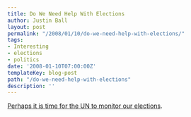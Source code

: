 ```yaml
---
title: Do We Need Help With Elections
author: Justin Ball
layout: post
permalink: "/2008/01/10/do-we-need-help-with-elections/"
tags:
- Interesting
- elections
- politics
date: '2008-01-10T07:00:00Z'
templateKey: blog-post
path: "/do-we-need-help-with-elections"
description: ''
---
```


[Perhaps it is time for the UN to monitor our elections][1].

 [1]: http://politics.slashdot.org/article.pl?sid=08/01/10/1635225
